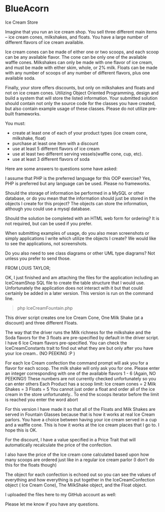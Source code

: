 # BlueAcorn
Ice Cream Store

Imagine that you run an ice cream shop. You sell three different main items – ice cream cones, milkshakes, and floats. You have a large number of different flavors of ice cream available.

Ice cream cones can be made of either one or two scoops, and each scoop can be any available flavor. The cone can be only one of the available waffle cones. Milkshakes can only be made with one flavor of ice cream, and must be made with either skim, whole, or 2% milk. Floats can be made with any number of scoops of any number of different flavors, plus one available soda.

Finally, your store offers discounts, but only on milkshakes and floats and not on ice cream cones. Utilizing Object Oriented Programming, design and build a system that will store the listed information. Your submitted solution should contain not only the source code for the classes you have created, but also contain example usage of these classes. Please do not utilize pre-built frameworks.

You must:
- create at least one of each of your product types (ice cream cone, milkshake, float)
- purchase at least one item with a discount
- use at least 5 different flavors of ice cream
- use at least two different serving vessels(waffle cone, cup, etc).
- use at least 3 different flavors of soda

Here are some answers to questions some have asked:

I assume that PHP is the preferred language for this OOP exercise?
Yes, PHP is preferred but any language can be used. Please no frameworks.

Should the storage of information be performed in a MySQL or other database, or do
you mean that the information should just be stored in the objects I create for this project?
The objects can store the information, although you could use a mysql database.

Should the solution be completed with an HTML web form for ordering?
It is not required, but can be used if you prefer.

When submitting examples of usage, do you also mean
screenshots or simply applications I write which utilize the objects I create?
We would like to see the applications, not screenshots.

Do you also need to see class diagrams or other UML type diagrams?
Not unless you prefer to send those.





FROM LOUIS TAYLOR;

OK, I just finished and am attaching the files for the application including an IceCreamShop SQL file to create the table structure that I would use.
Unfortunately the application does not interact with it but that could certainly be added in a later version.  This version is run on the command line.  

>php IceCreamFountain.php

This driver script creates one Ice Cream Cone, One Milk Shake (at a discount) and three different Floats.

The way that the driver runs the Milk richness for the milkshake and the Soda flavors for the 3 floats are pre-specified by default in the driver script.
I have 6 Ice Cream flavors pre-specified.   You can check the IceCreamConstants trait to find out what they are but only after you have your Ice cream.. 
(NO PEEKING :P )

For each Ice Cream confection the command prompt will ask you for a flavor for each scoop.  The milk shake will only ask you for one.
Please enter an integer corresponding with one of the available flavors  1 - 6  (Again, NO PEEKING!)
These numbers are not currently checked unfortunately so you can enter others
Each Product has a scoop limit:
Ice cream cones = 2
Milk Shakes = 3
Floats = 5
You cannot just order a float and order all of the ice cream in the store unfortunately..
To end the scoops iterator before the limit is reached you enter the word     abort


For this version I have made it so that all of the Floats and Milk Shakes are served in Fountain Glasses because that is how it works at real Ice Cream parlors.  You have a choice between having your ice cream served in a cup and a waffle cone.  This is how it works at the ice cream places that I go to.  I hope this is OK.

For the discount, I have a value specified in a Price Trait that will automatically recalculate the price of the confection.

I also have the price of the Ice cream cone calculated based upon how many scoops are ordered just like in a regular ice cream parlor  (I don't do this for the floats though)

The object for each confection is echoed out so you can see the values of everything and how everything is put together in the IceCreamConfection object (
Ice Cream Cone), The MilkShake object, and the Float object.

I uploaded the files here to my GitHub account as well:


Please let me know if you have any questions.
 
